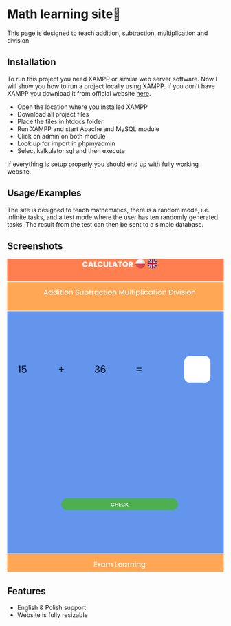 
# Math learning site🚀

This page is designed to teach addition, subtraction, multiplication and division. 


## Installation

To run this project you need XAMPP or similar web server software. Now I will show you how to run a project locally using XAMPP. If  you don't have XAMPP you download it from official website [here](https://www.apachefriends.org/download.html).

- Open the location where you installed XAMPP
- Download all project files
- Place the files in htdocs folder
- Run XAMPP and start Apache and MySQL module
- Click on admin on both module
- Look up for import in phpmyadmin
- Select kalkulator.sql and then execute

If everything is setup properly you should end up with fully working website.
    
## Usage/Examples

 The site is designed to teach mathematics, there is a random mode, i.e. infinite tasks, and a test mode where the user has ten randomly generated tasks. The result from the test can then be sent to a simple database.
## Screenshots

![App Screenshot](pc_version.PNG)


## Features
- English & Polish support
- Website is fully resizable

